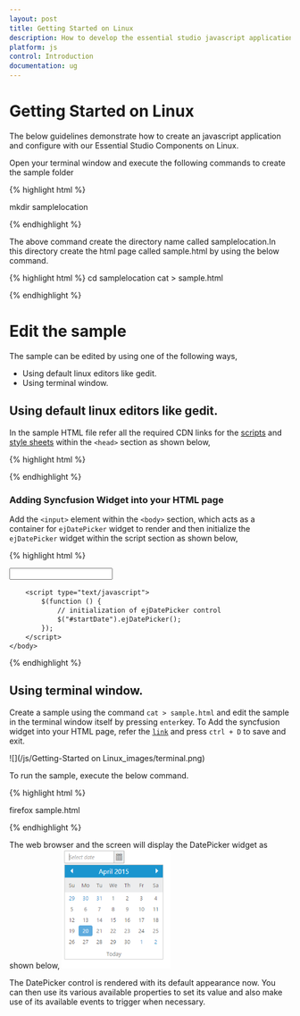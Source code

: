 ```yaml
---
layout: post
title: Getting Started on Linux
description: How to develop the essential studio javascript application on Linux.
platform: js
control: Introduction
documentation: ug
---
```


# Getting Started on Linux

The below guidelines demonstrate how to create an javascript application and configure with our Essential Studio Components on Linux.

Open your terminal window and execute the following commands to create the sample folder

{% highlight html %}

mkdir samplelocation

 {% endhighlight %}

The above command create the directory name called samplelocation.In this directory create the html page called sample.html by using the below command.

{% highlight html %}
cd samplelocation
cat > sample.html

 {% endhighlight %}

# Edit the sample

The sample can be edited by using one of the following ways,

* Using default linux editors like gedit.
* Using terminal window.
        
## Using default linux editors like gedit.

In the sample HTML file refer all the required CDN links for the [scripts](/js/cdn#cdn-script-links) and [style sheets](/js/cdn#cdn-stylesheet-links) within the `<head>` section as shown below, 

{% highlight html %}


<!DOCTYPE html>
<html xmlns="http://www.w3.org/1999/xhtml">
    <head>
        <title>My first HTML page</title>
        <link href="http://cdn.syncfusion.com/{{ site.releaseversion }}/js/web/default-theme/ej.web.all.min.css" rel="stylesheet" />
        <script src="http://cdn.syncfusion.com/js/assets/external/jquery-1.10.2.min.js"></script>
        <script src="http://cdn.syncfusion.com/js/assets/external/jsrender.min.js"></script>
        <script src="http://cdn.syncfusion.com/{{ site.releaseversion }}/js/web/ej.web.all.min.js"></script> 
    </head>
    <body>    
    </body>
</html>


{% endhighlight %}

### Adding Syncfusion Widget into your HTML page

Add the `<input>` element within the `<body>` section, which acts as a container for `ejDatePicker` widget to render and then initialize the `ejDatePicker` widget within the script section as shown below,

{% highlight html %}


<!DOCTYPE html>
<html xmlns="http://www.w3.org/1999/xhtml">
    <head>
        <title>My first HTML page</title>
        <link href="http://cdn.syncfusion.com/{{ site.releaseversion }}/js/web/flat-azure/ej.web.all.min.css" rel="stylesheet" />
        <script src="http://cdn.syncfusion.com/js/assets/external/jquery-1.10.2.min.js"></script>
        <script src="http://cdn.syncfusion.com/js/assets/external/jsrender.min.js"></script>
        <script src="http://cdn.syncfusion.com/{{ site.releaseversion }}/js/web/ej.web.all.min.js"></script> 
    </head>
    <body>     
        <!--Container for ejDatePicker widget-->
        <input id="startDate" type="text" /> 

        <script type="text/javascript">
            $(function () {
                // initialization of ejDatePicker control
                $("#startDate").ejDatePicker();
            });
        </script>
    </body>
</html>

{% endhighlight %}

## Using terminal window.

Create a sample using the command `cat > sample.html` and edit the sample in the terminal window itself by pressing `enter`key. To Add the syncfusion widget into your HTML page, refer the [`link`](https://help.syncfusion.com/js/control-initialization)
and press `ctrl + D` to save and exit.

![](/js/Getting-Started on Linux_images/terminal.png)

To run the sample, execute the below command.

{% highlight html %}

firefox sample.html

 {% endhighlight %}

The web browser and the screen will display the DatePicker widget as shown below,
![](/js/Control-Initialization_images/Control-Initialization_img9.png) 

The DatePicker control is rendered with its default appearance now. You can then use its various available properties to set its value and also make use of its available events to trigger when necessary.